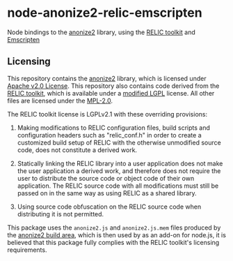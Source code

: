 # node-anonize2-relic-emscripten
Node bindings to the [anonize2](https://gitlab.com/abhvious/anonize2) library,
using the [RELIC toolkit](https://github.com/relic-toolkit/relic)
and [Emscripten](https://github.com/kripken/emscripten)

## Licensing
This repository contains the [anonize2](https://gitlab.com/abhvious/anonize2) library,
which is licensed under [Apache v2.0 License](https://gitlab.com/abhvious/anonize2/blob/master/LICENSE.txt).
This repository also contains code derived from the [RELIC toolkit](https://github.com/relic-toolkit/relic),
which is available under a [modified LGPL](https://github.com/relic-toolkit/relic/blob/master/COPYING) license.
All other files are licensed under the [MPL-2.0](./LICENSE).

The RELIC toolkit license is LGPLv2.1 with these overriding provisions:

   1. Making modifications to RELIC configuration files, build scripts and
      configuration headers such as "relic_conf.h" in order to create a
      customized build setup of RELIC with the otherwise unmodified source code,
      does not constitute a derived work.

   2. Statically linking the RELIC library into a user application does not
      make the user application a derived work, and therefore does not require
      the user to distribute the source code or object code of their own
      application. The RELIC source code with all modifications must still be
      passed on in the same way as using RELIC as a shared library.

   3. Using source code obfuscation on the RELIC source code when distributing
      it is not permitted.

This package uses the `anonize2.js` and `anonize2.js.mem` files produced by the
[anonize2 build area](https://gitlab.com/abhvious/anonize2/builds),
which is then used by as an add-on for node.js,
it is believed that this package fully complies with the RELIC toolkit's licensing requirements.
